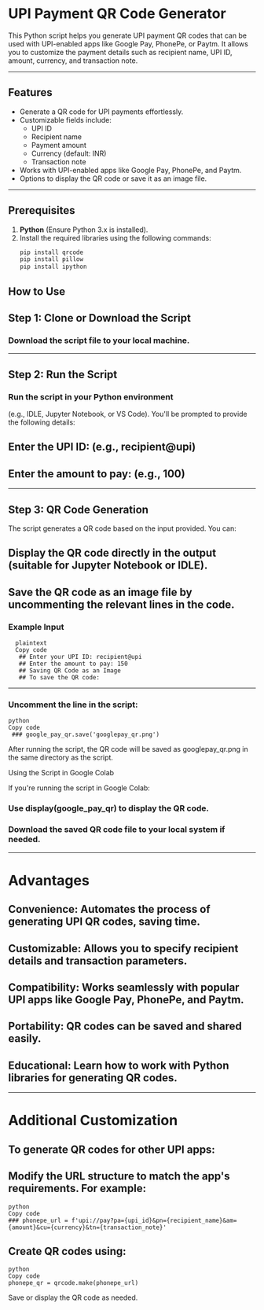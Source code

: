 # UPI Payment QR Code Generator

This Python script helps you generate UPI payment QR codes that can be used with UPI-enabled apps like Google Pay, PhonePe, or Paytm. It allows you to customize the payment details such as recipient name, UPI ID, amount, currency, and transaction note.

---

## Features

- Generate a QR code for UPI payments effortlessly.
- Customizable fields include:
  - UPI ID
  - Recipient name
  - Payment amount
  - Currency (default: INR)
  - Transaction note
- Works with UPI-enabled apps like Google Pay, PhonePe, and Paytm.
- Options to display the QR code or save it as an image file.

---

## Prerequisites

1. **Python** (Ensure Python 3.x is installed).
2. Install the required libraries using the following commands:
   ```bash
   pip install qrcode
   pip install pillow
   pip install ipython


## How to Use
## Step 1: Clone or Download the Script
  ### Download the script file to your local machine.

  ---

## Step 2: Run the Script
  ### Run the script in your Python environment
   (e.g., IDLE, Jupyter Notebook, or VS Code). You'll be prompted to provide the following details:

  ## Enter the UPI ID: (e.g., recipient@upi)
  ## Enter the amount to pay: (e.g., 100)

  ---
## Step 3: QR Code Generation
   The script generates a QR code based on the input provided. You can:

  ## Display the QR code directly in the output (suitable for Jupyter Notebook or IDLE).
  ## Save the QR code as an image file by uncommenting the relevant lines in the code.
  ### Example Input
      plaintext
      Copy code
       ## Enter your UPI ID: recipient@upi
       ## Enter the amount to pay: 150
       ## Saving QR Code as an Image
       ## To save the QR code:

 ---

### Uncomment the line in the script:
    python
    Copy code
     ### google_pay_qr.save('googlepay_qr.png')
  After running the script, the QR code will be saved
  as googlepay_qr.png in the same directory as the script.
  
 Using the Script in Google Colab
 
 If you're running the script in Google Colab:

  ### Use display(google_pay_qr) to display the QR code.
  ### Download the saved QR code file to your local system if needed.

---

# Advantages
 ## Convenience: Automates the process of generating UPI QR codes, saving time.
 ## Customizable: Allows you to specify recipient details and transaction parameters.
 ## Compatibility: Works seamlessly with popular UPI apps like Google Pay, PhonePe, and Paytm.
 ## Portability: QR codes can be saved and shared easily.
 ## Educational: Learn how to work with Python libraries for generating QR codes.
 
 ---

 
# Additional Customization
  ## To generate QR codes for other UPI apps:

## Modify the URL structure to match the app's requirements. For example:
    python
    Copy code
    ### phonepe_url = f'upi://pay?pa={upi_id}&pn={recipient_name}&am={amount}&cu={currency}&tn={transaction_note}'
  
## Create QR codes using:
    python
    Copy code
    phonepe_qr = qrcode.make(phonepe_url)
    
Save or display the QR code as needed.






